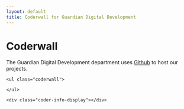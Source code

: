 ```yaml
---
layout: default
title: Coderwall for Guardian Digital Development
---
```


<h1 class="title">Coderwall</h1>

<div class="coderwall-display">
	<p>The Guardian Digital Development department uses <a href="https://github.com/guardian">Github</a> to host our projects.</p>


	<ul class="coderwall">
		
	</ul>
	
	<div class="coder-info-display"></div>
</div>
